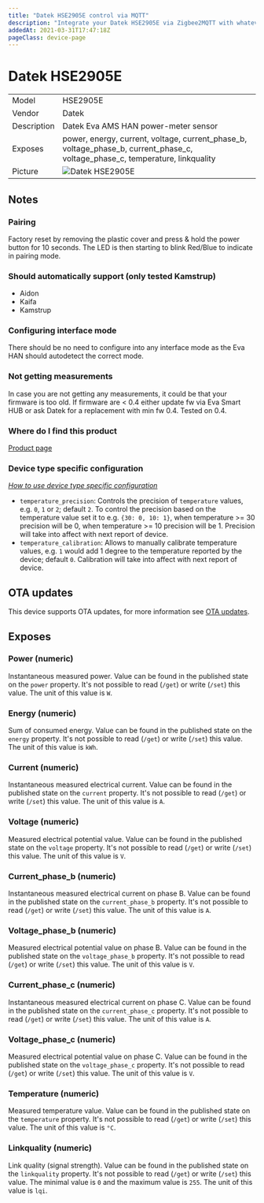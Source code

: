 ```yaml
---
title: "Datek HSE2905E control via MQTT"
description: "Integrate your Datek HSE2905E via Zigbee2MQTT with whatever smart home infrastructure you are using without the vendors bridge or gateway."
addedAt: 2021-03-31T17:47:18Z
pageClass: device-page
---
```


<!-- !!!! -->
<!-- ATTENTION: This file is auto-generated through docgen! -->
<!-- You can only edit the "## Notes"-Section till next h1 (#) or h2 heading (##). -->
<!-- Do NOT use h1 or h2 heading within "## Notes"-Section. -->
<!-- !!!! -->

# Datek HSE2905E

|     |     |
|-----|-----|
| Model | HSE2905E  |
| Vendor  | Datek  |
| Description | Datek Eva AMS HAN power-meter sensor |
| Exposes | power, energy, current, voltage, current_phase_b, voltage_phase_b, current_phase_c, voltage_phase_c, temperature, linkquality |
| Picture | ![Datek HSE2905E](https://psi-4ward.github.io/zigbee2mqtt.io/images/devices/HSE2905E.jpg) |


<!-- Notes BEGIN: You can edit here. Add "## Notes" headline if not already present. -->
## Notes


### Pairing
Factory reset by removing the plastic cover and press & hold the power button for 10 seconds. The LED is then
starting to blink Red/Blue to indicate in pairing mode.

### Should automatically support (only tested Kamstrup)
- Aidon
- Kaifa
- Kamstrup

### Configuring interface mode
There should be no need to configure into any interface mode as the Eva HAN should autodetect the correct mode.

### Not getting measurements
In case you are not getting any measurements, it could be that your firmware is too old. If firmware are < 0.4
either update fw via Eva Smart HUB or ask Datek for a replacement with min fw 0.4. Tested on 0.4.

### Where do I find this product
[Product page](https://shop.evasmart.no/produkt/smarthus/maleravleser#product-tabs1)

### Device type specific configuration
*[How to use device type specific configuration](../guide/configuration/devices-groups.md#specific-device-options)*

* `temperature_precision`: Controls the precision of `temperature` values,
e.g. `0`, `1` or `2`; default `2`.
To control the precision based on the temperature value set it to e.g. `{30: 0, 10: 1}`,
when temperature >= 30 precision will be 0, when temperature >= 10 precision will be 1. Precision will take into affect with next report of device.
* `temperature_calibration`: Allows to manually calibrate temperature values,
e.g. `1` would add 1 degree to the temperature reported by the device; default `0`. Calibration will take into affect with next report of device.

<!-- Notes END: Do not edit below this line -->

## OTA updates
This device supports OTA updates, for more information see [OTA updates](../guide/usage/ota_updates.md).


## Exposes

### Power (numeric)
Instantaneous measured power.
Value can be found in the published state on the `power` property.
It's not possible to read (`/get`) or write (`/set`) this value.
The unit of this value is `W`.

### Energy (numeric)
Sum of consumed energy.
Value can be found in the published state on the `energy` property.
It's not possible to read (`/get`) or write (`/set`) this value.
The unit of this value is `kWh`.

### Current (numeric)
Instantaneous measured electrical current.
Value can be found in the published state on the `current` property.
It's not possible to read (`/get`) or write (`/set`) this value.
The unit of this value is `A`.

### Voltage (numeric)
Measured electrical potential value.
Value can be found in the published state on the `voltage` property.
It's not possible to read (`/get`) or write (`/set`) this value.
The unit of this value is `V`.

### Current_phase_b (numeric)
Instantaneous measured electrical current on phase B.
Value can be found in the published state on the `current_phase_b` property.
It's not possible to read (`/get`) or write (`/set`) this value.
The unit of this value is `A`.

### Voltage_phase_b (numeric)
Measured electrical potential value on phase B.
Value can be found in the published state on the `voltage_phase_b` property.
It's not possible to read (`/get`) or write (`/set`) this value.
The unit of this value is `V`.

### Current_phase_c (numeric)
Instantaneous measured electrical current on phase C.
Value can be found in the published state on the `current_phase_c` property.
It's not possible to read (`/get`) or write (`/set`) this value.
The unit of this value is `A`.

### Voltage_phase_c (numeric)
Measured electrical potential value on phase C.
Value can be found in the published state on the `voltage_phase_c` property.
It's not possible to read (`/get`) or write (`/set`) this value.
The unit of this value is `V`.

### Temperature (numeric)
Measured temperature value.
Value can be found in the published state on the `temperature` property.
It's not possible to read (`/get`) or write (`/set`) this value.
The unit of this value is `°C`.

### Linkquality (numeric)
Link quality (signal strength).
Value can be found in the published state on the `linkquality` property.
It's not possible to read (`/get`) or write (`/set`) this value.
The minimal value is `0` and the maximum value is `255`.
The unit of this value is `lqi`.

